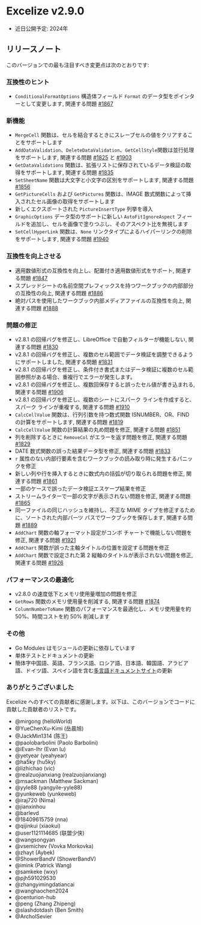 # Excelize v2.9.0

* 近日公開予定: 2024年

## リリースノート

このバージョンでの最も注目すべき変更点は次のとおりです:

### 互換性のヒント

* `ConditionalFormatOptions` 構造体フィールド `Format` のデータ型をポインターとして変更します, 関連する問題 [#1867](https://github.com/xuri/excelize/issues/1867)

### 新機能

* `MergeCell` 関数は、セルを結合するときにスレーブセルの値をクリアすることをサポートします
* `AddDataValidation`、`DeleteDataValidation`、`GetCellStyle`関数は並行処理をサポートします, 関連する問題 [#1825](https://github.com/xuri/excelize/issues/1825) と [#1903](https://github.com/xuri/excelize/issues/1903)
* `GetDataValidations` 関数は、拡張リストに保存されているデータ検証の取得をサポートします, 関連する問題 [#1835](https://github.com/xuri/excelize/issues/1835)
* `SetSheetName` 関数は大文字と小文字の区別をサポートします, 関連する問題 [#1856](https://github.com/xuri/excelize/issues/1856)
* `GetPictureCells` および `GetPictures` 関数は、IMAGE 数式関数によって挿入されたセル画像の取得をサポートします
* 新しくエクスポートされた `PictureInsertType` 列挙を導入
* `GraphicOptions` データ型のサポートに新しい `AutoFitIgnoreAspect` フィールドを追加し、セルを画像で塗りつぶし、そのアスペクト比を無視します
* `SetCellHyperLink` 関数は、`None` リンクタイプによるハイパーリンクの削除をサポートします, 関連する問題 [#1940](https://github.com/xuri/excelize/issues/1940)

### 互換性を向上させる

* 適用数値形式の互換性を向上し、配置付き適用数値形式をサポート, 関連する問題 [#1847](https://github.com/xuri/excelize/issues/1847)
* スプレッドシートの名前空間プレフィックスを持つワークブックの内部部分の互換性の向上, 関連する問題 [#1886](https://github.com/xuri/excelize/issues/1886)
* 絶対パスを使用したワークブック内部メディアファイルの互換性を向上, 関連する問題 [#1888](https://github.com/xuri/excelize/issues/1888)

### 問題の修正

* v2.8.1 の回帰バグを修正し、LibreOffice で自動フィルターが機能しない, 関連する問題 [#1830](https://github.com/xuri/excelize/issues/1830)
* v2.8.1 の回帰バグを修正し、複数のセル範囲でデータ検証を調整できるようにサポートしました, 関連する問題 [#1831](https://github.com/xuri/excelize/issues/1831)
* v2.8.1 の回帰バグを修正し、条件付き書式またはデータ検証に複数のセル範囲参照がある場合、重複行でエラーが発生します。
* v2.8.1 の回帰バグを修正し、複数回保存すると誤ったセル値が書き込まれる, 関連する問題 [#1906](https://github.com/xuri/excelize/issues/1906)
* v2.8.1 の回帰バグを修正し、複数のシートにスパーク ラインを作成すると、スパーク ラインが重複する, 関連する問題 [#1910](https://github.com/xuri/excelize/issues/1910)
* `CalcCellValue` 関数は、行列引数を持つ数式関数 ISNUMBER、OR、FIND の計算をサポートします, 関連する問題 [#1819](https://github.com/xuri/excelize/issues/1819)
* `CalcCellValue` 関数の計算結果の丸め問題を修正, 関連する問題 [#1851](https://github.com/xuri/excelize/issues/1851)
* 列を削除するときに `RemoveCol` がエラーを返す問題を修正, 関連する問題 [#1829](https://github.com/xuri/excelize/issues/1829)
* DATE 数式関数の誤った結果データ型を修正, 関連する問題 [#1833](https://github.com/xuri/excelize/issues/1833)
* `r` 属性のない内部行要素を含むワークブックの読み取り時に発生するパニックを修正
* 新しい列や行を挿入するときに数式内の括弧が切り取られる問題を修正, 関連する問題 [#1861](https://github.com/xuri/excelize/issues/1861)
* 一部のケースで誤ったデータ検証エスケープ結果を修正
* ストリームライターで一部の文字が表示されない問題を修正, 関連する問題 [#1865](https://github.com/xuri/excelize/issues/1865)
* 同一ファイルの同じハッシュを維持し、不正な MIME タイプを修正するために、ソートされた内部パーツ パスでワークブックを保存します, 関連する問題 [#1889](https://github.com/xuri/excelize/issues/1889)
* `AddChart` 関数の軸フォーマット設定がコンボ チャートで機能しない問題を修正, 関連する問題 [#1921](https://github.com/xuri/excelize/issues/1921)
* `AddChart` 関数が誤った主軸タイトルの位置を設定する問題を修正
* `AddChart` 関数で設定された第 2 縦軸のタイトルが表示されない問題を修正, 関連する問題 [#1926](https://github.com/xuri/excelize/issues/1926)

### パフォーマンスの最適化

* v2.8.0 の速度低下とメモリ使用量増加の問題を修正
* `GetRows` 関数のメモリ使用量を削減する, 関連する問題 [#1874](https://github.com/xuri/excelize/issues/1874)
* `ColumnNumberToName` 関数のパフォーマンスを最適化し、メモリ使用量を約 50%、時間コストを約 50% 削減します

### その他

* Go Modules はモジュールの更新に依存しています
* 単体テストとドキュメントの更新
* 簡体字中国語、英語、フランス語、ロシア語、日本語、韓国語、アラビア語、ドイツ語、スペイン語を含む[多言語ドキュメントサイト](https://xuri.me/excelize)の更新

### ありがとうございました

Excelize へのすべての貢献者に感謝します。以下は、このバージョンでコードに貢献した貢献者のリストです。

* @mirgong (helloWorld)
* @YueChenXu-Kimi (岳晨旭)
* @JackMin1314 (陈王)
* @paolobarbolini (Paolo Barbolini)
* @iEvan-lhr (Evan lu)
* @yetyear (yeahyear)
* @ha5ky (hu5ky)
* @lizhichao (vic)
* @realzuojianxiang (realzuojianxiang)
* @msackman (Matthew Sackman)
* @yyle88 (yangyile-yyle88)
* @yunkeweb (yunkeweb)
* @iraj720 (Nima)
* @jianxinhou
* @barlevd
* @18409615759 (nna)
* @qijinkui (xiaokui)
* @user1121114685 (联盟少侠)
* @wangsongyan
* @vsemichev (Vovka Morkovka)
* @zhayt (Aybek)
* @ShowerBandV (ShowerBandV)
* @imink (Patrick Wang)
* @samkeke (wxy)
* @pjh591029530
* @zhangyimingdatiancai
* @wanghaochen2024
* @centurion-hub
* @peng (Zhang Zhipeng)
* @slashdotdash (Ben Smith)
* @ArcholSevier
